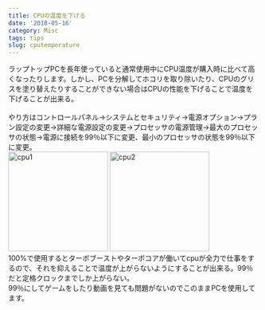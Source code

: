 ```yaml
---
title: CPUの温度を下げる
date: '2018-05-16'
category: Misc
tags: tips
slug: cputemperature
---
```

ラップトップPCを長年使っていると通常使用中にCPU温度が購入時に比べて高くなったりします。しかし、PCを分解してホコリを取り除いたり、CPUのグリスを塗り替えたりすることができない場合はCPUの性能を下げることで温度を下げることが出来る。<br><br>
やり方はコントロールパネル→システムとセキュリティ→電源オプション→プラン設定の変更→詳細な電源設定の変更→プロセッサの電源管理→最大のプロセッサの状態→電源に接続を99％以下に変更、最小のプロセッサの状態を99％以下に変更。<br>
<a href="../../../images/cpu1.jpg" data-toggle="lightbox"><img src="../../../images/cpu1.jpg" width="200" alt="cpu1"></a>
<a href="../../../images/cpu2.jpg" data-toggle="lightbox"><img width="200" src="../../../images/cpu2.jpg" alt="cpu2"></a><br>
100%で使用するとターボブーストやターボコアが働いてcpuが全力で仕事をするので、それを抑えることで温度が上がらないようにすることが出来る。99％だと定格クロックまでしか上がらない。    
99％にしてゲームをしたり動画を見ても問題がないのでこのままPCを使用してます。
<br>

